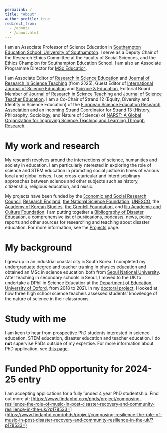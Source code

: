 ```yaml
---
permalink: /
title: "About"
author_profile: true
redirect_from: 
  - /about/
  - /about.html
---
```


I am an Associate Professor of Science Education in [Southampton Education School, University of Southampton](https://www.southampton.ac.uk/about/faculties-schools-departments/southampton-education-school). I serve as a Deputy Chair of the Research Ethics Committee at the Faculty of Social Sciences, and the Ethics Champion for Southampton Education School. I am also an Associate Programme Director for [MSc Education](https://www.southampton.ac.uk/courses/education-masters-msc).

I am Associate Editor of [Research in Science Education](https://link.springer.com/journal/11165) and [Journal of Research in Science Teaching](https://onlinelibrary.wiley.com/journal/10982736) (from 2025), Guest Editor of [International Journal of Science Education](https://www.tandfonline.com/journals/tsed20) and [Science & Education](https://link.springer.com/journal/11191), Editorial Board Member of [Journal of Research in Science Teaching](https://onlinelibrary.wiley.com/journal/10982736) and [Journal of Science Teacher Education](https://www.tandfonline.com/journals/uste20). I am a Co-Chair of Strand 12 (Equity, Diversity and Identity in Science Education) of the [European Science Education Research Association](https://www.esera.org/) and an incoming Strand Coordinator for Strand 13 (History, Philosophy, Sociology, and Nature of Science) of [NARST: A Global Organization for Improving Science Teaching and Learning Through Research](https://narst.org/strands).

# My work and research
My research revolves around the intersections of science, humanities and society in education. I am particularly interested in exploring the role of science and STEM education in promoting social justice in times of various local and global crises. I use cross-curricular and interdisciplinary approaches between science and other subjects such as history, citizenship, religious education, and music. <br/>

My projects have been funded by the [Economic and Social Research Council](https://www.ukri.org/councils/esrc/), [Research England](https://www.ukri.org/councils/research-england/), [the National Science Foundation](https://www.nsf.gov/), [UNESCO](https://www.unesco.org/en), the [Academy of Korean Studies](https://intl.aks.ac.kr/english/index.do), [the Grenfell Foundation](https://www.grenfellfoundation.org.uk/), and [Ilju Academic and Culture Foundation](https://www.iljufoundation.org/). I am putting together a [Bibliography of Disaster Education](https://www.zotero.org/groups/5106264/bibliography_of_disaster_education/library), a comprehensive list of publications, podcasts, news, policy reports and other sources for researching and teaching about disaster education. For more information, see the [Projects](https://wonyongpark89.github.io/projects/) page.

# My background
I grew up in an industrial coastal city in South Korea. I completed my undergraduate degree and teacher training in physics education and obtained an MSc in science education, both from [Seoul National University](https://en.snu.ac.kr/). After teaching in secondary schools in Seoul, I moved to the UK to undertake a DPhil in Science Education at the [Department of Education, University of Oxford](https://www.education.ox.ac.uk/), from 2018 to 2021. In my [doctoral project](https://ora.ox.ac.uk/objects/uuid:f117fbd8-6e07-456a-b6ad-92ff74b28d0a), I looked at how three high school science teachers assessed students' knowledge of the nature of science in their classrooms.

# Study with me
I am keen to hear from prospective PhD students interested in science education, STEM education, disaster education and teacher education. I do **not** supervise PhDs outside of my expertise. For more information about PhD application, see [this page](https://www.southampton.ac.uk/study/postgraduate-research/education).

# Funded PhD opportunity for 2024-25 entry
I am accepting applications for a fully funded 4 year PhD studentship. Find out more at: 
[https://www.findaphd.com/phds/project/composing-resilience-the-role-of-music-in-post-disaster-recovery-and-community-resilience-in-the-uk/?p178533=](https://www.findaphd.com/phds/project/composing-resilience-the-role-of-music-in-post-disaster-recovery-and-community-resilience-in-the-uk/?p178533=)
